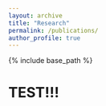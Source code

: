 ```yaml
---
layout: archive
title: "Research"
permalink: /publications/
author_profile: true
---
```


{% include base_path %}

# TEST!!!
